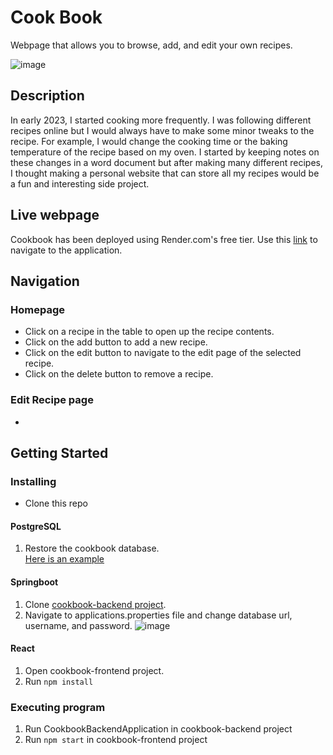 # Cook Book

Webpage that allows you to browse, add, and edit your own recipes.

![image](https://github.com/cchen008/CookBook/assets/45343196/98c3c1fb-dd9a-42b1-bb3c-1f8c0c290e91)

## Description
In early 2023, I started cooking more frequently. I was following different recipes online but I would always have to make some minor tweaks to the recipe. For example, I would change the cooking time or the baking temperature of the recipe based on my oven. I started by keeping notes on these changes in a word document but after making many different recipes, I thought making a personal website that can store all my recipes would be a fun and interesting side project. 

## Live webpage
Cookbook has been deployed using Render.com's free tier. Use this [link](https://cookbook-5qsd.onrender.com/) to navigate to the application. 

## Navigation
### Homepage
* Click on a recipe in the table to open up the recipe contents.
* Click on the add button to add a new recipe. 
* Click on the edit button to navigate to the edit page of the selected recipe.
* Click on the delete button to remove a recipe.
  
### Edit Recipe page
* 

## Getting Started
### Installing
* Clone this repo

#### PostgreSQL
1. Restore the cookbook database. <br>
[Here is an example](https://www.postgresqltutorial.com/postgresql-getting-started/load-postgresql-sample-database/)

#### Springboot
1. Clone [cookbook-backend project](https://github.com/cchen008/CookbookRenderBackend).
2. Navigate to applications.properties file and change database url, username, and password.
![image](https://github.com/cchen008/CookBook/assets/45343196/f1c8c09c-b6ab-47e6-a47f-5d9bbd7990e0)

#### React
1. Open cookbook-frontend project.
2. Run ```npm install```

### Executing program
1. Run CookbookBackendApplication in cookbook-backend project
2. Run ```npm start``` in cookbook-frontend project
